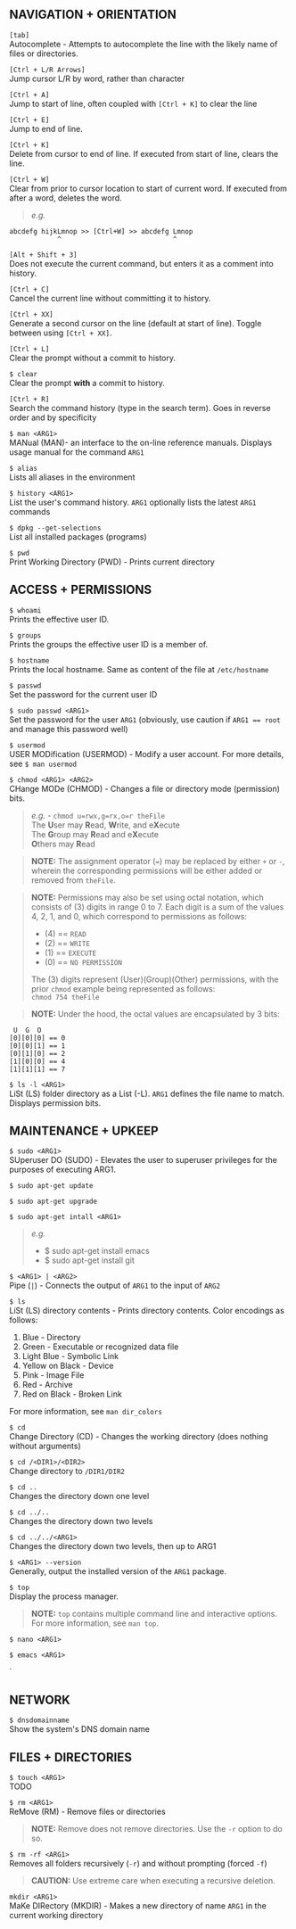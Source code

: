 ## NAVIGATION + ORIENTATION<br/>
`[tab]`<br/>
Autocomplete - Attempts to autocomplete the line with the likely name of files or directories.

`[Ctrl + L/R Arrows]`<br/>
Jump cursor L/R by word, rather than character

`[Ctrl + A]`<br/>
Jump to start of line, often coupled with `[Ctrl + K]` to clear the line

`[Ctrl + E]`<br/>
Jump to end of line.

`[Ctrl + K]`<br/>
Delete from cursor to end of line. If executed from start of line, clears the line.

`[Ctrl + W]`<br/>
Clear from prior to cursor location to start of current word. If executed from after a word, deletes the word.<br/>
> _e.g._
```
abcdefg hijkLmnop >> [Ctrl+W] >> abcdefg Lmnop
            ^                            ^
```

`[Alt + Shift + 3]`<br/>
Does not execute the current command, but enters it as a comment into history.

`[Ctrl + C]`<br/>
Cancel the current line without committing it to history.

`[Ctrl + XX]`<br/>
Generate a second cursor on the line (default at start of line). Toggle between using `[Ctrl + XX]`.

`[Ctrl + L]`<br/>
Clear the prompt without a commit to history.

`$ clear`<br/>
Clear the prompt **with** a commit to history.

`[Ctrl + R]`<br/>
Search the command history (type in the search term). Goes in reverse order and by specificity

`$ man <ARG1>`<br/>
MANual (MAN)- an interface to the on-line reference manuals. Displays usage manual for the command `ARG1`

`$ alias`<br/>
Lists all aliases in the environment

`$ history <ARG1>`<br/>
List the user's command history. `ARG1` optionally lists the latest `ARG1` commands

`$ dpkg --get-selections`<br/>
List all installed packages (programs)

`$ pwd`<br/>
Print Working Directory (PWD) - Prints current directory

## ACCESS + PERMISSIONS<br/>

`$ whoami`<br/>
Prints the effective user ID.

`$ groups`<br/>
Prints the groups the effective user ID is a member of.

`$ hostname`<br/>
Prints the local hostname. Same as content of the file at `/etc/hostname`

`$ passwd`<br/>
Set the password for the current user ID

`$ sudo passwd <ARG1>`<br/>
Set the password for the user `ARG1` (obviously, use caution if `ARG1 == root` and manage this password well)

`$ usermod`<br/>
USER MODification (USERMOD) - Modify a user account. For more details, see `$ man usermod`

`$ chmod <ARG1> <ARG2>`<br/>
CHange MODe (CHMOD) - Changes a file or directory mode (permission) bits. <br/>
> _e.g._ - `chmod u=rwx,g=rx,o=r theFile` <br/>
> The **U**ser may **R**ead, **W**rite, and e**X**ecute <br/>
> The **G**roup may **R**ead and e**X**ecute <br/>
> **O**thers may **R**ead <br/>

> **NOTE:** The assignment operator (`=`) may be replaced by either `+` or `-`, wherein the corresponding permissions will be either added or removed from `theFile`.

> **NOTE:** Permissions may also be set using octal notation, which consists of (3) digits in range 0 to 7. Each digit is a sum of the values 4, 2, 1, and 0, which correspond to permissions as follows:
> - (4) == `READ`
> - (2) == `WRITE`
> - (1) == `EXECUTE`
> - (0) == `NO PERMISSION`
>
> The (3) digits represent (User)(Group)(Other) permissions, with the prior `chmod` example being represented as follows: <br/>
> `chmod 754 theFile` <br/>

> **NOTE:** Under the hood, the octal values are encapsulated by 3 bits:
```
 U  G  O
[0][0][0] == 0
[0][0][1] == 1
[0][1][0] == 2
[1][0][0] == 4
[1][1][1] == 7
```



`$ ls -l <ARG1>`<br/>
LiSt (LS) folder directory as a List (-L). `ARG1` defines the file name to match. Displays permission bits.


## MAINTENANCE + UPKEEP<br/>

`$ sudo <ARG1>`<br/>
SUperuser DO (SUDO) - Elevates the user to superuser privileges for the purposes of executing ARG1.

`$ sudo apt-get update`<br/>

`$ sudo apt-get upgrade`<br/>

`$ sudo apt-get intall <ARG1>`<br/>

> _e.g._
> * $ sudo apt-get install emacs
> * $ sudo apt-get install git

`$ <ARG1> | <ARG2> `<br/>
Pipe (`|`) - Connects the output of `ARG1` to the input of `ARG2`

`$ ls`<br/>
LiSt (LS) directory contents - Prints directory contents. Color encodings as follows:
1. Blue - Directory
2. Green - Executable or recognized data file
3. Light Blue - Symbolic Link
4. Yellow on Black - Device
5. Pink - Image File
6. Red - Archive
7. Red on Black - Broken Link

For more information, see `man dir_colors`

`$ cd`<br/>
Change Directory (CD) - Changes the working directory (does nothing without arguments)

`$ cd /<DIR1>/<DIR2>`<br/>
Change directory to `/DIR1/DIR2`

`$ cd ..`<br/>
Changes the directory down one level

`$ cd ../..`<br/>
Changes the directory down two levels

`$ cd ../../<ARG1>`<br/>
Changes the directory down two levels, then up to ARG1

`$ <ARG1> --version`<br/>
Generally, output the installed version of the `ARG1` package.

`$ top`<br/>
Display the process manager.
> **NOTE:** `top` contains multiple command line and interactive options. For more information, see `man top`.

`$ nano <ARG1>`

`$ emacs <ARG1>`

`



## NETWORK<br/>
`$ dnsdomainname`<br/>
Show the system's DNS domain name


## FILES + DIRECTORIES<br/>
`$ touch <ARG1>`<br/>
TODO

`$ rm <ARG1>`<br/>
ReMove (RM) - Remove files or directories
> **NOTE:** Remove does not remove directories. Use the `-r` option to do so.

`$ rm -rf <ARG1>`<br/>
Removes all folders recursively (`-r`) and without prompting (forced `-f`)
> **CAUTION:** Use extreme care when executing a recursive deletion.

`mkdir <ARG1>`<br/>
MaKe DIRectory (MKDIR) - Makes a new directory of name `ARG1` in the current working directory
